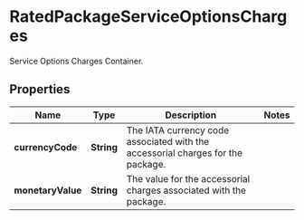 

# RatedPackageServiceOptionsCharges

Service Options Charges Container.

## Properties

| Name | Type | Description | Notes |
|------------ | ------------- | ------------- | -------------|
|**currencyCode** | **String** | The IATA currency code associated with the accessorial charges for the package. |  |
|**monetaryValue** | **String** | The value for the accessorial charges associated with the package. |  |



